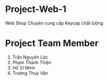 # Project-Web-1
Web Shop Chuyên cung cấp Keycap chất lượng

# Project Team Member
1. Trần Nguyên Lộc
2. Phạm Thanh Thiện
3. Hồ Sĩ Minh
4. Trương Thuý Vân
